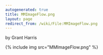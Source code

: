 ```yaml
---
autogenerated: true
title: MMImageFlow.png
layout: page
redirect_from: /wiki/File:MMImageFlow.png
---
```


by Grant Harris

{% include img src="MMImageFlow.png" %}


